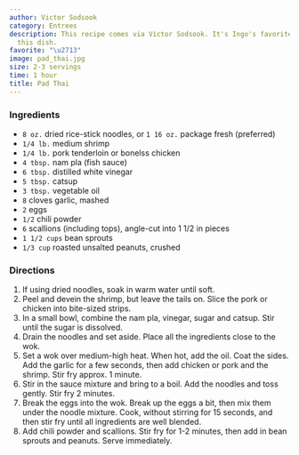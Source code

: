 ```yaml
---
author: Victor Sodsook
category: Entrees
description: This recipe comes via Victor Sodsook. It's Ingo's favorite ways to make
  this dish.
favorite: "\u2713"
image: pad_thai.jpg
size: 2-3 servings
time: 1 hour
title: Pad Thai
---
```


### Ingredients

* `8 oz.` dried rice-stick noodles, or `1 16 oz.` package fresh (preferred)
* `1/4 lb.` medium shrimp
* `1/4 lb.` pork tenderloin or bonelss chicken
* `4 tbsp.` nam pla (fish sauce)
* `6 tbsp.` distilled white vinegar
* `5 tbsp.` catsup
* `3 tbsp.` vegetable oil
* `8` cloves garlic, mashed
* `2` eggs
* `1/2` chili powder
* `6` scallions (including tops), angle-cut into 1 1/2 in pieces
* `1 1/2 cups` bean sprouts
* `1/3 cup` roasted unsalted peanuts, crushed

### Directions

1. If using dried noodles, soak in warm water until soft.
2. Peel and devein the shrimp, but leave the tails on. Slice the pork or chicken into bite-sized strips.
3. In a small bowl, combine the nam pla, vinegar, sugar and catsup. Stir until the sugar is dissolved.
4. Drain the noodles and set aside. Place all the ingredients close to the wok.
5. Set a wok over medium-high heat. When hot, add the oil. Coat the sides. Add the garlic for a few seconds, then add chicken or pork and the shrimp. Stir fry approx. 1 minute.
6. Stir in the sauce mixture and bring to a boil. Add the noodles and toss gently. Stir fry 2 minutes.
7. Break the eggs into the wok. Break up the eggs a bit, then mix them under the noodle mixture. Cook, without stirring for 15 seconds, and then stir fry until all ingredients are well blended.
8. Add chili powder and scallions. Stir fry for 1-2 minutes, then add in bean sprouts and peanuts. Serve immediately.
